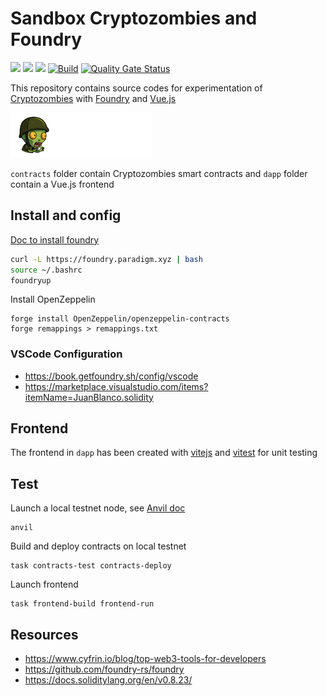 # Sandbox Cryptozombies and Foundry

<img src="https://img.shields.io/badge/solidity-0.8.13-005850?style=flat"> <img src="https://img.shields.io/badge/Vue.js-35495E?logo=vuedotjs&logoColor=4FC08D" /> <img src="https://img.shields.io/badge/-Ethereum-005850?style=flat&logo=Ethereum">
[![Build](https://github.com/icyfry/sandbox-cryptozombies-foundry/actions/workflows/build.yml/badge.svg)](https://github.com/icyfry/sandbox-cryptozombies-foundry/actions/workflows/build.yml)
[![Quality Gate Status](https://sonarcloud.io/api/project_badges/measure?project=icyfry_sandbox-cryptozombies-foundry&metric=alert_status)](https://sonarcloud.io/summary/new_code?id=icyfry_sandbox-cryptozombies-foundry)

This repository contains source codes for experimentation of [Cryptozombies](https://cryptozombies.io/en/) with [Foundry](https://github.com/foundry-rs) and [Vue.js](https://vuejs.org/)

<img src="dapp/public/cryptozombies.png" />

`contracts` folder contain Cryptozombies smart contracts and `dapp` folder contain a Vue.js frontend

## Install and config

[Doc to install foundry](https://book.getfoundry.sh/getting-started/installation)

```bash
curl -L https://foundry.paradigm.xyz | bash
source ~/.bashrc
foundryup
```

Install OpenZeppelin
```
forge install OpenZeppelin/openzeppelin-contracts
forge remappings > remappings.txt
```

### VSCode Configuration

* https://book.getfoundry.sh/config/vscode
* https://marketplace.visualstudio.com/items?itemName=JuanBlanco.solidity

## Frontend

The frontend in `dapp` has been created with [vitejs](https://vitejs.dev/guide/) and [vitest](https://vitest.dev/guide/) for unit testing 

## Test

Launch a local testnet node, see [Anvil doc](https://book.getfoundry.sh/reference/anvil/)
```
anvil
```
Build and deploy contracts on local testnet
```
task contracts-test contracts-deploy
```
Launch frontend
```
task frontend-build frontend-run
```

## Resources

* https://www.cyfrin.io/blog/top-web3-tools-for-developers
* https://github.com/foundry-rs/foundry
* https://docs.soliditylang.org/en/v0.8.23/